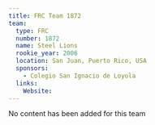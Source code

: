 ```yaml
---
title: FRC Team 1872
team:
  type: FRC
  number: 1872
  name: Steel Lions
  rookie_year: 2006
  location: San Juan, Puerto Rico, USA
  sponsors:
    - Colegio San Ignacio de Loyola
  links:
    Website: 
---
```

No content has been added for this team